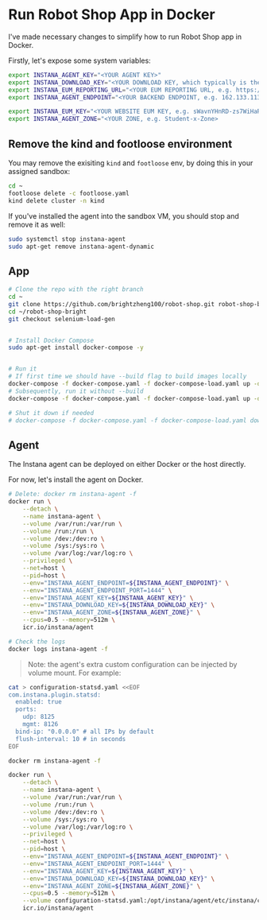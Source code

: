 # Run Robot Shop App in Docker

I've made necessary changes to simplify how to run Robot Shop app in Docker.

Firstly, let's expose some system variables:

```sh
export INSTANA_AGENT_KEY="<YOUR AGENT KEY>"
export INSTANA_DOWNLOAD_KEY="<YOUR DOWNLOAD KEY, which typically is the same as INSTANA_AGENT_KEY>"
export INSTANA_EUM_REPORTING_URL="<YOUR EUM REPORTING URL, e.g. https://162.133.113.8.nip.io:446/eum/, that can be seen in your website->Configuration>"
export INSTANA_AGENT_ENDPOINT="<YOUR BACKEND ENDPOINT, e.g. 162.133.113.8.nip.io>"

export INSTANA_EUM_KEY="<YOUR WEBSITE EUM KEY, e.g. sWavnYHnRD-zs7WiHaRJMx, that can be seen in your website->Configuration>"
export INSTANA_AGENT_ZONE="<YOUR ZONE, e.g. Student-x-Zone>
```

## Remove the kind and footloose environment

You may remove the exisiting `kind` and `footloose` env, by doing this in your assigned sandbox:

```sh
cd ~
footloose delete -c footloose.yaml
kind delete cluster -n kind
```

If you've installed the agent into the sandbox VM, you should stop and remove it as well:

```sh
sudo systemctl stop instana-agent
sudo apt-get remove instana-agent-dynamic
```

## App

```sh
# Clone the repo with the right branch
cd ~
git clone https://github.com/brightzheng100/robot-shop.git robot-shop-bright
cd ~/robot-shop-bright
git checkout selenium-load-gen


# Install Docker Compose
sudo apt-get install docker-compose -y


# Run it
# If first time we should have --build flag to build images locally
docker-compose -f docker-compose.yaml -f docker-compose-load.yaml up -d --build
# Subsequently, run it without --build
docker-compose -f docker-compose.yaml -f docker-compose-load.yaml up -d

# Shut it down if needed
# docker-compose -f docker-compose.yaml -f docker-compose-load.yaml down
```

## Agent

The Instana agent can be deployed on either Docker or the host directly.

For now, let's install the agent on Docker.

```sh
# Delete: docker rm instana-agent -f
docker run \
    --detach \
    --name instana-agent \
    --volume /var/run:/var/run \
    --volume /run:/run \
    --volume /dev:/dev:ro \
    --volume /sys:/sys:ro \
    --volume /var/log:/var/log:ro \
    --privileged \
    --net=host \
    --pid=host \
    --env="INSTANA_AGENT_ENDPOINT=${INSTANA_AGENT_ENDPOINT}" \
    --env="INSTANA_AGENT_ENDPOINT_PORT=1444" \
    --env="INSTANA_AGENT_KEY=${INSTANA_AGENT_KEY}" \
    --env="INSTANA_DOWNLOAD_KEY=${INSTANA_DOWNLOAD_KEY}" \
    --env="INSTANA_AGENT_ZONE=${INSTANA_AGENT_ZONE}" \
    --cpus=0.5 --memory=512m \
    icr.io/instana/agent

# Check the logs
docker logs instana-agent -f
```

> Note: the agent's extra custom configuration can be injected by volume mount. For example:

```sh
cat > configuration-statsd.yaml <<EOF
com.instana.plugin.statsd:
  enabled: true
  ports:
    udp: 8125
    mgmt: 8126
  bind-ip: "0.0.0.0" # all IPs by default
  flush-interval: 10 # in seconds
EOF

docker rm instana-agent -f

docker run \
    --detach \
    --name instana-agent \
    --volume /var/run:/var/run \
    --volume /run:/run \
    --volume /dev:/dev:ro \
    --volume /sys:/sys:ro \
    --volume /var/log:/var/log:ro \
    --privileged \
    --net=host \
    --pid=host \
    --env="INSTANA_AGENT_ENDPOINT=${INSTANA_AGENT_ENDPOINT}" \
    --env="INSTANA_AGENT_ENDPOINT_PORT=1444" \
    --env="INSTANA_AGENT_KEY=${INSTANA_AGENT_KEY}" \
    --env="INSTANA_DOWNLOAD_KEY=${INSTANA_DOWNLOAD_KEY}" \
    --env="INSTANA_AGENT_ZONE=${INSTANA_AGENT_ZONE}" \
    --cpus=0.5 --memory=512m \
    --volume configuration-statsd.yaml:/opt/instana/agent/etc/instana/configuration-statsd.yaml \
    icr.io/instana/agent
```